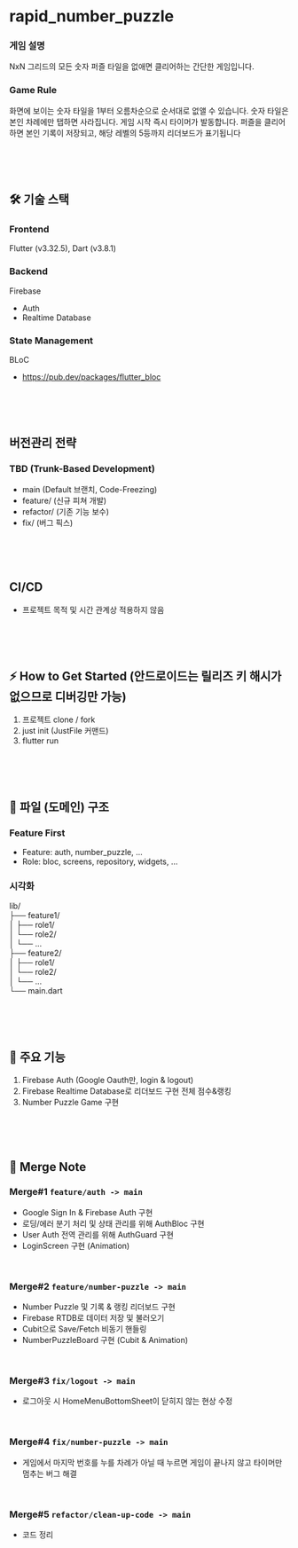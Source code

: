 # rapid_number_puzzle
### 게임 설명
NxN 그리드의 모든 숫자 퍼즐 타일을 없애면 클리어하는 간단한 게임입니다.
<br>

### Game Rule
화면에 보이는 숫자 타일을 1부터 오름차순으로 순서대로 없앨 수 있습니다.
숫자 타일은 본인 차례에만 탭하면 사라집니다.
게임 시작 즉시 타이머가 발동합니다.
퍼즐을 클리어 하면 본인 기록이 저장되고, 해당 레벨의 5등까지 리더보드가 표기됩니다

<br>
<br>
<br>

## 🛠 기술 스택
### Frontend
Flutter (v3.32.5), Dart (v3.8.1)
  
### Backend
Firebase
- Auth
- Realtime Database
  
### State Management
BLoC
- https://pub.dev/packages/flutter_bloc

<br>
<br>
<br>

## 버전관리 전략
### TBD (Trunk-Based Development)
- main (Default 브랜치, Code-Freezing)
- feature/ (신규 피쳐 개발)
- refactor/ (기존 기능 보수)
- fix/ (버그 픽스)

<br>
<br>
<br>

## CI/CD
- 프로젝트 목적 및 시간 관계상 적용하지 않음

<br>
<br>
<br>

## ⚡️ How to Get Started (안드로이드는 릴리즈 키 해시가 없으므로 디버깅만 가능)
1. 프로젝트 clone / fork
2. just init (JustFile 커맨드)
3. flutter run

<br>
<br>
<br>

## 📁 파일 (도메인) 구조
### Feature First
- Feature: auth, number_puzzle, ...
- Role: bloc, screens, repository, widgets, ...
  
### 시각화
lib/  
├── feature1/  
│   ├── role1/  
│   └── role2/  
│   └── ...  
├── feature2/  
│   ├── role1/  
│   └── role2/  
│   └── ...  
└── main.dart

<br>
<br>
<br>

## 🚀 주요 기능
1. Firebase Auth (Google Oauth만, login & logout)
2. Firebase Realtime Database로 리더보드 구현
   전체 점수&랭킹
3. Number Puzzle Game 구현

<br>
<br>
<br>

## 🎯 Merge Note
### Merge#1 `feature/auth -> main`
- Google Sign In & Firebase Auth 구현
- 로딩/에러 분기 처리 및 상태 관리를 위해 AuthBloc 구현
- User Auth 전역 관리를 위해 AuthGuard 구현
- LoginScreen 구현 (Animation)
<br>

### Merge#2 `feature/number-puzzle -> main`
- Number Puzzle 및 기록 & 랭킹 리더보드 구현
- Firebase RTDB로 데이터 저장 및 불러오기
- Cubit으로 Save/Fetch 비동기 핸들링
- NumberPuzzleBoard 구현 (Cubit & Animation)
<br>

### Merge#3 `fix/logout -> main`
- 로그아웃 시 HomeMenuBottomSheet이 닫히지 않는 현상 수정
<br>

### Merge#4 `fix/number-puzzle -> main`
- 게임에서 마지막 번호를 누를 차례가 아닐 때 누르면 게임이 끝나지 않고 타이머만 멈추는 버그 해결
<br>

### Merge#5 `refactor/clean-up-code -> main`
- 코드 정리
